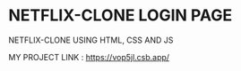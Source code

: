 # NETFLIX-CLONE LOGIN PAGE
NETFLIX-CLONE USING HTML, CSS AND JS

MY PROJECT LINK : https://vop5jl.csb.app/

